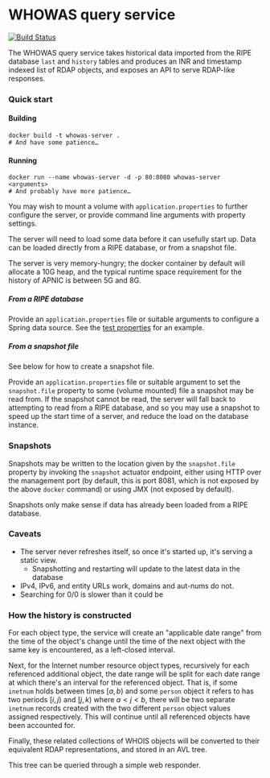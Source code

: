 # WHOWAS query service

[![Build Status](https://travis-ci.org/APNIC-net/whowas-service.svg?branch=master)](https://travis-ci.org/APNIC-net/whowas-service)

The WHOWAS query service takes historical data imported from the RIPE database
`last` and `history` tables and produces an INR and timestamp indexed list of
RDAP objects, and exposes an API to serve RDAP-like responses.

### Quick start

#### Building

    docker build -t whowas-server .
    # And have some patience…

#### Running

    docker run --name whowas-server -d -p 80:8080 whowas-server <arguments>
    # And probably have more patience…

You may wish to mount a volume with `application.properties` to further configure
the server, or provide command line arguments with property settings.

The server will need to load some data before it can usefully start up.  Data
can be loaded directly from a RIPE database, or from a snapshot file.

The server is very memory-hungry; the docker container by default will allocate a
10G heap, and the typical runtime space requirement for the history of APNIC is
between 5G and 8G.

##### From a RIPE database

Provide an `application.properties` file or suitable arguments to configure a Spring
data source.  See the [test properties](src/main/resources/application-test.properties)
for an example.

##### From a snapshot file

See below for how to create a snapshot file.

Provide an `application.properties` file or suitable argument to set the `snapshot.file`
property to some (volume mounted) file a snapshot may be read from.  If the snapshot
cannot be read, the server will fall back to attempting to read from a RIPE database,
and so you may use a snapshot to speed up the start time of a server, and reduce the
load on the database instance.

### Snapshots

Snapshots may be written to the location given by the `snapshot.file` property by
invoking the `snapshot` actuator endpoint, either using HTTP over the management
port (by default, this is port 8081, which is not exposed by the above `docker` command)
or using JMX (not exposed by default).

Snapshots only make sense if data has already been loaded from a RIPE database.

### Caveats

  - The server never refreshes itself, so once it's started up, it's serving a static view.
      - Snapshotting and restarting will update to the latest data in the database
  - IPv4, IPv6, and entity URLs work, domains and aut-nums do not.
  - Searching for 0/0 is slower than it could be

### How the history is constructed

For each object type, the service will create an "applicable date range" from
the time of the object's change until the time of the next object with the
same key is encountered, as a left-closed interval.

Next, for the Internet number resource object types, recursively for each
referenced additional object, the date range will be split for each date
range at which there's an interval for the referenced object.  That is, if
some `inetnum` holds between times $[a, b)$ and some `person` object it refers
to has two periods $[i, j)$ and $[j, k)$ where $a < j < b$, there will be
two separate `inetnum` records created with the two different `person` object
values assigned respectively.  This will continue until all referenced objects
have been accounted for.

Finally, these related collections of WHOIS objects will be converted to their
equivalent RDAP representations, and stored in an AVL tree.

This tree can be queried through a simple web responder.
